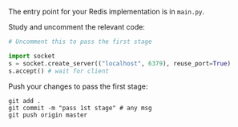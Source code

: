 The entry point for your Redis implementation is in `main.py`.

Study and uncomment the relevant code: 

```python
# Uncomment this to pass the first stage

import socket
s = socket.create_server(("localhost", 6379), reuse_port=True)
s.accept() # wait for client
```

Push your changes to pass the first stage:

```
git add .
git commit -m "pass 1st stage" # any msg
git push origin master
```

